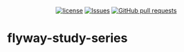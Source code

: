 <p align="center">
  <a href="https://github.com/mingyuchoo/flyway-study-series/blob/main/LICENSE"><img alt="license" src="https://img.shields.io/github/license/mingyuchoo/flyway-study-series"/></a>
  <a href="https://github.com/mingyuchoo/flyway-study-series/issues"><img alt="Issues" src="https://img.shields.io/github/issues/mingyuchoo/flyway-study-series?color=appveyor" /></a>
  <a href="https://github.com/mingyuchoo/flyway-study-series/pulls"><img alt="GitHub pull requests" src="https://img.shields.io/github/issues-pr/mingyuchoo/flyway-study-series?color=appveyor" /></a>
</p>

# flyway-study-series